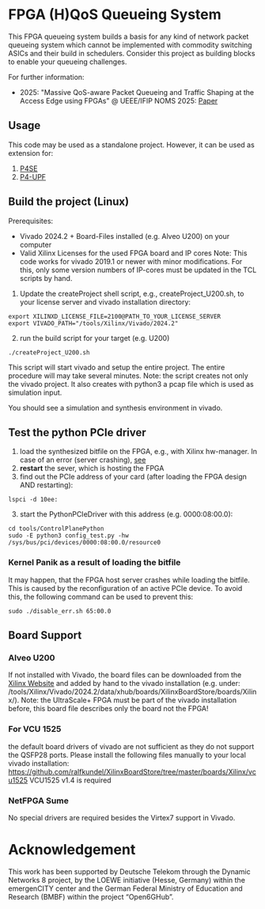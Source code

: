# FPGA (H)QoS Queueing System
This FPGA queueing system builds a basis for any kind of network packet queueing system which cannot be implemented with commodity switching ASICs and their build in schedulers. Consider this project as building blocks to enable your queueing challenges.

For further information:
* 2025: "Massive QoS-aware Packet Queueing and Traffic Shaping at the Access Edge using FPGAs" @ UEEE/IFIP NOMS 2025: [Paper](https://www.kom.tu-darmstadt.de/assets/bd94451c-4309-48da-8bd4-194f47be09bc/KWS___25.pdf)



## Usage
This code may be used as a standalone project. However, it can be used as extension for:
1. [P4SE](https://github.com/opencord/p4se)
2. [P4-UPF](https://github.com/ralfkundel/p4-upf)


## Build the project (Linux)
Prerequisites:
- Vivado 2024.2 + Board-Files installed (e.g. Alveo U200) on your computer
- Valid Xilinx Licenses for the used FPGA board and IP cores
Note: This code works for vivado 2019.1 or newer with minor modifications. For this, only some version numbers of IP-cores must be updated in the TCL scripts by hand.

1. Update the createProject shell script, e.g., createProject_U200.sh, to your license server and vivado installation directory:
```
export XILINXD_LICENSE_FILE=2100@PATH_TO_YOUR_LICENSE_SERVER
export VIVADO_PATH="/tools/Xilinx/Vivado/2024.2"
```

2. run the build script for your target (e.g. U200)
```
./createProject_U200.sh
```
This script will start vivado and setup the entire project. The entire procedure will may take several minutes.
Note: the script creates not only the vivado project. It also creates with python3 a pcap file which is used as simulation input.

You should see a simulation and synthesis environment in vivado. 

## Test the python PCIe driver
1. load the synthesized bitfile on the FPGA, e.g., with Xilinx hw-manager. In case of an error (server crashing), [see](#kernel-panik-as-a-result-of-loading-the-bitfile)
2. **restart** the sever, which is hosting the FPGA
2. find out the PCIe address of your card (after loading the FPGA design AND restarting):
```
lspci -d 10ee:
```
3. start the PythonPCIeDriver with this address (e.g. 0000:08:00.0):
```
cd tools/ControlPlanePython
sudo -E python3 config_test.py -hw /sys/bus/pci/devices/0000:08:00.0/resource0
```

### Kernel Panik as a result of loading the bitfile
It may happen, that the FPGA host server crashes while loading the bitfile. This is caused by the reconfiguration of an active PCIe device.
To avoid this, the following command can be used to prevent this:
```
sudo ./disable_err.sh 65:00.0
```

## Board Support
### Alveo U200
If not installed with Vivado, the board files can be downloaded from the [Xilinx Website](https://www.xilinx.com/bin/public/openDownload?filename=au200_board_files_20200616.zip) and added by hand to the vivado installation (e.g. under: /tools/Xilinx/Vivado/2024.2/data/xhub/boards/XilinxBoardStore/boards/Xilinx/). Note: the UltraScale+ FPGA must be part of the vivado installation before, this board file describes only the board not the FPGA!

### For VCU 1525
the default board drivers of vivado are not sufficient as they do not support the QSFP28 ports. Please install the following files manually to your local vivado installation:
<https://github.com/ralfkundel/XilinxBoardStore/tree/master/boards/Xilinx/vcu1525>
VCU1525 v1.4 is required

### NetFPGA Sume
No special drivers are required besides the Virtex7 support in Vivado.

# Acknowledgement
This work has been supported by Deutsche Telekom through the Dynamic Networks 8 project, by the LOEWE initiative (Hesse, Germany) within the emergenCITY center and the German Federal Ministry of Education and Research (BMBF) within the project “Open6GHub”.